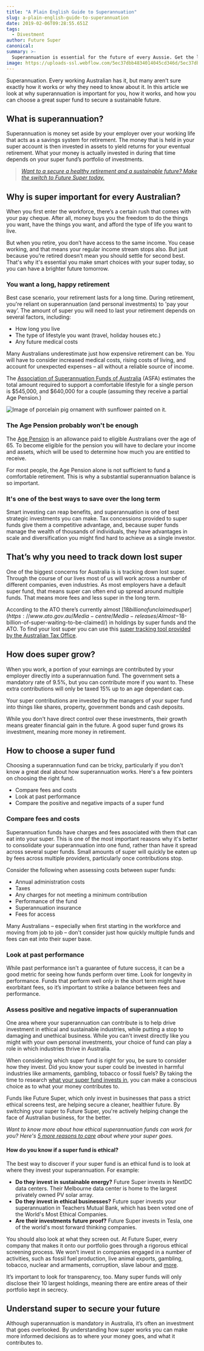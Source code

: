 ```yaml
---
title: "A Plain English Guide to Superannuation"
slug: a-plain-english-guide-to-superannuation
date: 2019-02-06T09:28:55.651Z
tags:
  - Divestment
author: Future Super
canonical:
summary: >-
  Superannuation is essential for the future of every Aussie. Get the lowdown on how super works and why it’s important, in this useful guide from Future Super.
image: https://uploads-ssl.webflow.com/5ec37dbb4834014045cd346d/5ec37dbc4834010fcecd3da8_Plain-English-Guide-Super%20(1).png
---
```


Superannuation. Every working Australian has it, but many aren’t sure exactly how it works or why they need to know about it. In this article we look at why superannuation is important for you, how it works, and how you can choose a great super fund to secure a sustainable future.

## What is superannuation?

Superannuation is money set aside by your employer over your working life that acts as a savings system for retirement. The money that is held in your super account is then invested in assets to yield returns for your eventual retirement. What your money is actually invested in during that time depends on your super fund’s portfolio of investments.

> [_Want to a secure a healthy retirement and a sustainable future? Make the switch to Future Super today._](https://join.myfuturesuper.com.au/)



## Why is super important for every Australian?

When you first enter the workforce, there’s a certain rush that comes with your pay cheque. After all, money buys you the freedom to do the things you want, have the things you want, and afford the type of life you want to live.

But when you retire, you don’t have access to the same income. You cease working, and that means your regular income stream stops also. But just because you’re retired doesn’t mean you should settle for second best. That's why it's essential you make smart choices with your super today, so you can have a brighter future tomorrow.

### You want a long, happy retirement

Best case scenario, your retirement lasts for a long time. During retirement, you're reliant on superannuation (and personal investments) to 'pay your way’. The amount of super you will need to last your retirement depends on several factors, including:

- How long you live
- The type of lifestyle you want (travel, holiday houses etc.)
- Any future medical costs

Many Australians underestimate just how expensive retirement can be. You will have to consider increased medical costs, rising costs of living, and account for unexpected expenses – all without a reliable source of income.

The [Association of Superannuation Funds of Australia](https://www.superannuation.asn.au/resources/retirement-standard) (ASFA) estimates the total amount required to support a comfortable lifestyle for a single person is $545,000, and $640,000 for a couple (assuming they receive a partial Age Pension.)

![Image of porcelain pig ornament with sunflower painted on it. ](<https://uploads-ssl.webflow.com/5ec37dbb4834014045cd346d/5ec37dbc483401424dcd3dfb_5c1443dba808387d250d2207_piggy-bank-smiley-funny-good-mood-161010%20(1).jpeg>)

### The Age Pension probably won't be enough

The [Age Pension](https://www.humanservices.gov.au/individuals/services/centrelink/age-pension) is an allowance paid to eligible Australians over the age of 65. To become eligible for the pension you will have to declare your income and assets, which will be used to determine how much you are entitled to receive.

For most people, the Age Pension alone is not sufficient to fund a comfortable retirement. This is why a substantial superannuation balance is so important.

### It's one of the best ways to save over the long term

Smart investing can reap benefits, and superannuation is one of best strategic investments you can make. Tax concessions provided to super funds give them a competitive advantage, and, because super funds manage the wealth of thousands of individuals, they have advantages in scale and diversification you might find hard to achieve as a single investor.

## That’s why you need to track down lost super

One of the biggest concerns for Australia is is tracking down lost super. Through the course of our lives most of us will work across a number of different companies, even industries. As most employers have a default super fund, that means super can often end up spread around multiple funds. That means more fees and less super in the long term.

According to the ATO there’s currently almost [$18 billion of unclaimed super](https://www.ato.gov.au/Media-centre/Media-releases/Almost-$18-billion-of-super-waiting-to-be-claimed/) in holdings by super funds and the ATO. To find your lost super you can use this [super tracking tool provided by the Australian Tax Office](https://www.ato.gov.au/individuals/super/keeping-track-of-your-super/).

## How does super grow?

When you work, a portion of your earnings are contributed by your employer directly into a superannuation fund. The government sets a mandatory rate of 9.5%, but you can contribute more if you want to. These extra contributions will only be taxed 15% up to an age dependant cap.

Your super contributions are invested by the managers of your super fund into things like shares, property, government bonds and cash deposits.

While you don't have direct control over these investments, their growth means greater financial gain in the future. A good super fund grows its investment, meaning more money in retirement.



## How to choose a super fund

Choosing a superannuation fund can be tricky, particularly if you don't know a great deal about how superannuation works. Here's a few pointers on choosing the right fund.

- Compare fees and costs
- Look at past performance
- Compare the positive and negative impacts of a super fund

### Compare fees and costs

Superannuation funds have charges and fees associated with them that can eat into your super. This is one of the most important reasons why it's better to consolidate your superannuation into one fund, rather than have it spread across several super funds. Small amounts of super will quickly be eaten up by fees across multiple providers, particularly once contributions stop.

Consider the following when assessing costs between super funds:

- Annual administration costs
- Taxes
- Any charges for not meeting a minimum contribution
- Performance of the fund
- Superannuation insurance
- Fees for access

Many Australians – especially when first starting in the workforce and moving from job to job – don't consider just how quickly multiple funds and fees can eat into their super base.

### Look at past performance

While past performance isn't a guarantee of future success, it can be a good metric for seeing how funds perform over time. Look for longevity in performance. Funds that perform well only in the short term might have exorbitant fees, so it’s important to strike a balance between fees and performance.

### Assess positive and negative impacts of superannuation

One area where your superannuation can contribute is to help drive investment in ethical and sustainable industries, while putting a stop to damaging and unethical business. While you can't invest directly like you might with your own personal investments, your choice of fund can play a role in which industries thrive in Australia.

When considering which super fund is right for you, be sure to consider how they invest. Did you know your super could be invested in harmful industries like armaments, gambling, tobacco or fossil fuels? By taking the time to research [what your super fund invests in](https://www.theguardian.com/future-super-revealed-whats-inside-your-fund/ng-interactive/2017/mar/07/what-future-is-your-super-invested-in), you can make a conscious choice as to what your money contributes to.

Funds like Future Super, which only invest in businesses that pass a strict ethical screens test, are helping secure a cleaner, healthier future. By switching your super to Future Super, you're actively helping change the face of Australian business, for the better.

_Want to know more about how ethical superannuation funds can work for you? Here's_ [_5 more reasons to care_](https://www.myfuturesuper.com.au/blog/5-reasons-to-care-about-your-super) _about where your super goes._

#### How do you know if a super fund is ethical?

The best way to discover if your super fund is an ethical fund is to look at where they invest your superannuation. For example:

- **Do they invest in sustainable energy?** Future Super invests in NextDC data centers. Their Melbourne data center is home to the largest privately owned PV solar array.
- **Do they invest in ethical businesses?** Future super invests your superannuation in Teachers Mutual Bank, which has been voted one of the World's Most Ethical Companies.
- **Are their investments future proof?** Future Super invests in Tesla, one of the world's most forward thinking companies.

You should also look at what they screen out. At Future Super, every company that makes it onto our portfolio goes through a rigorous ethical screening process. We won’t invest in companies engaged in a number of activities, such as fossil fuel production, live animal exports, gambling, tobacco, nuclear and armaments, corruption, slave labour and [more](https://www.myfuturesuper.com.au/ethicalscreens).

It’s important to look for transparency, too. Many super funds will only disclose their 10 largest holdings, meaning there are entire areas of their portfolio kept in secrecy.



## Understand super to secure your future

Although superannuation is mandatory in Australia, it’s often an investment that goes overlooked. By understanding how super works you can make more informed decisions as to where your money goes, and what it contributes to.
